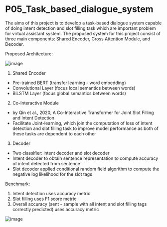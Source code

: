 # P05_Task_based_dialogue_system

The aims of this project is to develop a task-based dialogue system capable of doing intent detection and slot filling task which are important problem for virtual assistant system. The proposed system for this project consist of three main components: Shared Encoder, Cross Attention Module, and Decoder. 

Proposed Architecture:

![image](https://github.com/ckc0702/P05_Task_based_dialogue_system/assets/59757087/a4e2d026-e1a6-4e57-bf68-9fcb18bd3818)


1. Shared Encoder
- Pre-trained BERT (transfer learning - word embedding)
- Convolutional Layer (focus local semantics between words)
- BiLSTM Layer (focus global semantics between words)

2. Co-Interactive Module
- by Qin et al., 2020, A Co-Interactive Transformer for Joint Slot Filling and Intent Detection
- Facilitate Joint-learning, which join the computation of loss of intent detection and slot filling task to improve model performance as both of these tasks are dependent to each other

3. Decoder
- Two classifier: intent decoder and slot decoder
- Intent decoder to obtain sentence representation to compute accuracy of intent detected from sentence 
- Slot decoder applied conditional random field algorithm to compute the negative log likelihood for the slot tags

Benchmark:
1. Intent detection uses accuracy metric
2. Slot filling uses F1 score metric
3. Overall accuracy (sent - sample with all intent and slot filling tags correctly predicted) uses accuracy metric
   
![image](https://github.com/ckc0702/P05_Task_based_dialogue_system/assets/59757087/1af33938-dfb9-4f02-87ec-ece2624dc920)
